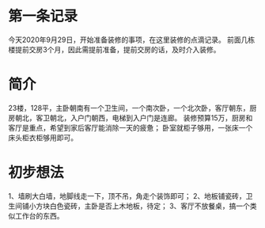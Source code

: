 # 第一条记录
今天2020年9月29日，开始准备装修的事项，在这里装修的点滴记录。
前面几栋楼提前交房3个月，因此需提前准备，提前交房的话，及时介入装修。
# 简介
23楼，128平，主卧朝南有一个卫生间，一个南次卧，一个北次卧，客厅朝东，厨房朝北，客卫朝北，入户门朝西，电梯到入户门是连廊。
装修预算15万，厨房和客厅是重点，希望到家后客厅能消除一天的疲惫；
卧室就柜子够用，一张床一个床头柜衣柜够用即可。
# 初步想法
1、墙刷大白墙，地脚线走一下，顶不吊，角走个装饰即可；
2、地板铺瓷砖，卫生间铺小方块白色瓷砖，主卧是否上木地板，待定；
3、客厅不放餐桌，搞一个类似工作台的东西。
